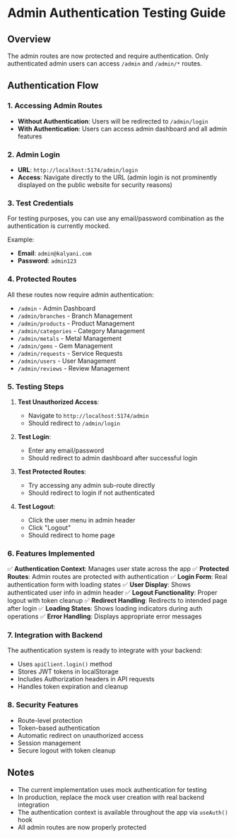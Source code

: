 # Admin Authentication Testing Guide

## Overview
The admin routes are now protected and require authentication. Only authenticated admin users can access `/admin` and `/admin/*` routes.

## Authentication Flow

### 1. Accessing Admin Routes
- **Without Authentication**: Users will be redirected to `/admin/login`
- **With Authentication**: Users can access admin dashboard and all admin features

### 2. Admin Login
- **URL**: `http://localhost:5174/admin/login`
- **Access**: Navigate directly to the URL (admin login is not prominently displayed on the public website for security reasons)

### 3. Test Credentials
For testing purposes, you can use any email/password combination as the authentication is currently mocked.

Example:
- **Email**: `admin@kalyani.com`
- **Password**: `admin123`

### 4. Protected Routes
All these routes now require admin authentication:
- `/admin` - Admin Dashboard
- `/admin/branches` - Branch Management
- `/admin/products` - Product Management
- `/admin/categories` - Category Management
- `/admin/metals` - Metal Management
- `/admin/gems` - Gem Management
- `/admin/requests` - Service Requests
- `/admin/users` - User Management
- `/admin/reviews` - Review Management

### 5. Testing Steps

1. **Test Unauthorized Access**:
   - Navigate to `http://localhost:5174/admin`
   - Should redirect to `/admin/login`

2. **Test Login**:
   - Enter any email/password
   - Should redirect to admin dashboard after successful login

3. **Test Protected Routes**:
   - Try accessing any admin sub-route directly
   - Should redirect to login if not authenticated

4. **Test Logout**:
   - Click the user menu in admin header
   - Click "Logout"
   - Should redirect to home page

### 6. Features Implemented

✅ **Authentication Context**: Manages user state across the app
✅ **Protected Routes**: Admin routes are protected with authentication
✅ **Login Form**: Real authentication form with loading states
✅ **User Display**: Shows authenticated user info in admin header
✅ **Logout Functionality**: Proper logout with token cleanup
✅ **Redirect Handling**: Redirects to intended page after login
✅ **Loading States**: Shows loading indicators during auth operations
✅ **Error Handling**: Displays appropriate error messages

### 7. Integration with Backend

The authentication system is ready to integrate with your backend:
- Uses `apiClient.login()` method
- Stores JWT tokens in localStorage
- Includes Authorization headers in API requests
- Handles token expiration and cleanup

### 8. Security Features

- Route-level protection
- Token-based authentication
- Automatic redirect on unauthorized access
- Session management
- Secure logout with token cleanup

## Notes

- The current implementation uses mock authentication for testing
- In production, replace the mock user creation with real backend integration
- The authentication context is available throughout the app via `useAuth()` hook
- All admin routes are now properly protected

